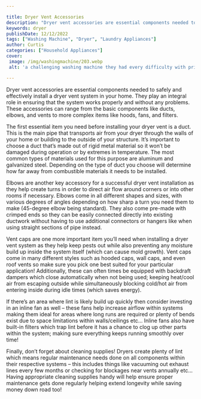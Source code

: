 ```yaml
---

title: Dryer Vent Accessories
description: "Dryer vent accessories are essential components needed to safely and effectively install a dryer vent system in your home. They pl...keep reading to learn"
keywords: dryer
publishDate: 12/12/2022
tags: ["Washing Machine", "Dryer", "Laundry Appliances"]
author: Curtis
categories: ["Household Appliances"]
cover: 
 image: /img/washingmachine/203.webp
 alt: 'a challenging washing machine they had every difficulty with prior'

---
```


Dryer vent accessories are essential components needed to safely and effectively install a dryer vent system in your home. They play an integral role in ensuring that the system works properly and without any problems. These accessories can range from the basic components like ducts, elbows, and vents to more complex items like hoods, fans, and filters.

The first essential item you need before installing your dryer vent is a duct. This is the main pipe that transports air from your dryer through the walls of your home or building to the outside of your structure. It’s important to choose a duct that’s made out of rigid metal material so it won’t be damaged during operation or by extremes in temperature. The most common types of materials used for this purpose are aluminum and galvanized steel. Depending on the type of duct you choose will determine how far away from combustible materials it needs to be installed. 

Elbows are another key accessory for a successful dryer vent installation as they help create turns in order to direct air flow around corners or into other rooms if necessary. Elbows come in all different shapes and sizes, with various degrees of angles depending on how sharp a turn you need them to make (45-degree elbow being standard). They also come pre-made with crimped ends so they can be easily connected directly into existing ductwork without having to use additional connectors or hangers like when using straight sections of pipe instead. 

Vent caps are one more important item you’ll need when installing a dryer vent system as they help keep pests out while also preventing any moisture build up inside the system itself (which can cause mold growth). Vent caps come in many different styles such as hooded caps, wall caps, and even roof vents so make sure you pick one best suited for your particular application! Additionally, these can often times be equipped with backdraft dampers which close automatically when not being used; keeping heat/cool air from escaping outside while simultaneously blocking cold/hot air from entering inside during idle times (which saves energy). 

If there’s an area where lint is likely build up quickly then consider investing in an inline fan as well – these fans help increase airflow within systems making them ideal for areas where long runs are required or plenty of bends exist due to space limitations within walls/ceilings etc… Inline fans also have built-in filters which trap lint before it has a chance to clog up other parts within the system; making sure everything keeps running smoothly over time! 

Finally, don’t forget about cleaning supplies! Dryers create plenty of lint which means regular maintenance needs done on all components within their respective systems – this includes things like vacuuming out exhaust lines every few months or checking for blockages near vents annually etc… Having appropriate cleaning supplies handy will help ensure proper maintenance gets done regularly helping extend longevity while saving money down road too!
